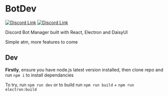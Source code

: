 # BotDev
[![Discord Link](https://img.shields.io/badge/-Server-5865F2?logo=discord&logoColor=white&style=for-the-badge)](https://discord.gg/yNwHH38tmm)
[![Discord Link](https://img.shields.io/github/license/juaneth/BotDev?color=%23FFF&style=for-the-badge)](https://github.com/juaneth/BotDev)

Discord Bot Manager built with React, Electron and DaisyUI

Simple atm, more features to come

## Dev
<b>Firstly</b>, ensure you have node.js latest version installed, then clone repo and run `npm i` to install dependancies

To try, run `npm run dev` or to build run `npm run build` + `npm run electron:build`
